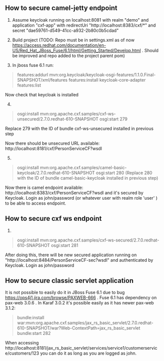 How to secure camel-jetty endpoint
----------------------------------
1) Assume keycloak running on localhost:8081 with realm "demo" and application "cxf-app" with redirectUri "http://localhost:8383/cxf/*" and secret "dae59761-d549-41cc-a932-2b80c0b5cdad"

2) Build project    (TODO: Repo must be in settings.xml as of now https://access.redhat.com/documentation/en-US/Red_Hat_JBoss_Fuse/6.1/html/Getting_Started/Develop.html . 
Should be improved and repo added to the project parent pom)

3) In jboss fuse 6.1 run:

> features:addurl mvn:org.keycloak/keycloak-osgi-features/1.1.0.Final-SNAPSHOT/xml/features
> features:install keycloak-core-adapter
> features:list 

Now check that keycloak is installed

4)
> osgi:install mvn:org.apache.cxf.samples/cxf-ws-unsecured/2.7.0.redhat-610-SNAPSHOT
> osgi:start 279 

Replace 279 with the ID of bundle cxf-ws-unsecured installed in previous step

Now there should be unsecured URL available: http://localhost:8181/cxf/PersonServiceCF?wsdl

5) 

> osgi:install mvn:org.apache.cxf.samples/camel-basic-keycloak/2.7.0.redhat-610-SNAPSHOT
> osgi:start 280 (Replace 280 with the ID of bundle camel-basic-keycloak installed in previous step)

Now there is camel endpoint available: http://localhost:8383/cxf/PersonServiceCF?wsdl
and it's secured by Keycloak. Login as john/password (or whatever user with realm role 'user' ) to be able to access endpoint.


How to secure cxf ws endpoint
-----------------------------
1)

> osgi:install mvn:org.apache.cxf.samples/cxf-ws-secured/2.7.0.redhat-610-SNAPSHOT
> osgi:start 281

After doing this, there will be new secured application running on "http://localhost:8484/PersonServiceCF-sec?wsdl" and authenticated by Keycloak.
Login as john/password 


How to secure classic servlet application
-----------------------------------------
It is not possible to easily do it in JBoss Fuse 6.1 due to bug https://ops4j1.jira.com/browse/PAXWEB-666 . Fuse 6.1 has dependency on pax-web 3.0.6 .
In Karaf 3.0.2 it's possible easily as it has newer pax-web 3.1.2:

> bundle:install war:mvn:org.apache.cxf.samples/jax_rs_basic_servlet/2.7.0.redhat-610-SNAPSHOT/war?Web-ContextPath=jax_rs_basic_servlet
> bundle:start 282

When accessing http://localhost:8181/jax_rs_basic_servlet/services/service1/customerservice/customers/123 you can do it as long as you are logged as john.



